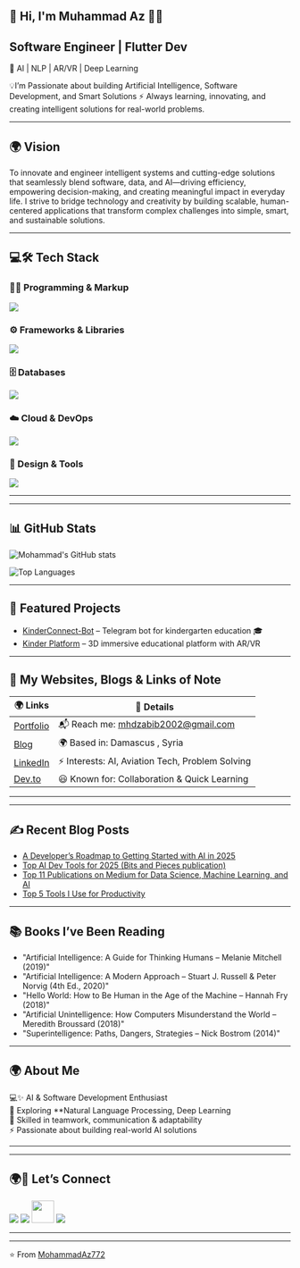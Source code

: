 
##  👋 Hi, I'm Muhammad Az 🧠🤖
## Software Engineer | Flutter Dev 
🚀 AI | NLP | AR/VR | Deep Learning  

💡I’m Passionate about building Artificial Intelligence, Software Development, and Smart Solutions
⚡ Always learning, innovating, and creating intelligent solutions for real-world problems.
  
---


## 🌍 Vision 
To innovate and engineer intelligent systems and cutting-edge solutions that seamlessly blend software, data, and AI—driving efficiency, empowering decision-making, and creating meaningful impact in everyday life. I strive to bridge technology and creativity by building scalable, human-centered applications that transform complex challenges into simple, smart, and sustainable solutions.

---
##  💻🛠️ Tech Stack

### 👨‍💻 Programming & Markup  
<p align="left">  
<a href="#"><img src="https://skillicons.dev/icons?i=python,java,cpp,js,ts,html,css,php,ruby,go,swift,kotlin,rust,scala,perl,lua&perline=8" /></a>  
</p>  

### ⚙️ Frameworks & Libraries  
<p align="left">  
<a href="#"><img src="https://skillicons.dev/icons?i=react,vue,angular,nodejs,express,nextjs,nestjs,django,flask,fastapi,spring,tensorflow,pytorch,sklearn,keras,bootstrap,tailwind&perline=8" /></a>  
</p>  

### 🗄️ Databases  
<p align="left">  
<a href="#"><img src="https://skillicons.dev/icons?i=mysql,postgres,mongodb,sqlite,redis,firebase,oracle&perline=8" /></a>  
</p>  

### ☁️ Cloud & DevOps  
<p align="left">  
<a href="#"><img src="https://skillicons.dev/icons?i=aws,gcp,azure,docker,kubernetes,jenkins,git,github,gitlab,bitbucket,linux,bash,powershell&perline=8" /></a>  
</p>  

### 🎨 Design & Tools  
<p align="left">  
<a href="#"><img src="https://skillicons.dev/icons?i=figma,xd,ps,ai,blender,unity,unreal,vscode,idea,androidstudio,visualstudio&perline=8" /></a>  
</p>  

---

---


## 📊 GitHub Stats
![Mohammad's GitHub stats](https://github-readme-stats.vercel.app/api?username=MohammadAz772&show_icons=true&theme=radical)

![Top Languages](https://github-readme-stats.vercel.app/api/top-langs/?username=MohammadAz772&layout=compact&theme=radical)
 
---

## 🌟 Featured Projects
- [KinderConnect-Bot](https://github.com/MohammadAz772/KinderConnect-Bot) – Telegram bot for kindergarten education 🎓  
- [Kinder Platform](https://github.com/MohammadAz772/kinder) – 3D immersive educational platform with AR/VR  

---

## 🔗 My Websites, Blogs & Links of Note  

| 🌍 Links | 📌 Details |
|----------|------------|
| [Portfolio](www.behance.net/Muhammad-Abi-Alzabib) | 📬 Reach me: mhdzabib2002@gmail.com |
| [Blog](https://your-blog-link.com) | 🌍 Based in: Damascus , Syria |
| [LinkedIn](https://linkedin.com/in/muhammed-abi-alzabib772) | ⚡ Interests: AI, Aviation Tech, Problem Solving |
| [Dev.to](https://dev.to/phoenix_772b) | 😃 Known for: Collaboration & Quick Learning |

---

---

## ✍️ Recent Blog Posts  
<!-- Replace with dynamic blog fetcher later if you blog on Medium/Dev.to -->
- [A Developer’s Roadmap to Getting Started with AI in 2025](#)  
- [Top AI Dev Tools for 2025 (Bits and Pieces publication)](#)
- [Top 11 Publications on Medium for Data Science, Machine Learning, and AI](#)
- [Top 5 Tools I Use for Productivity](#)


---

## 📚 Books I’ve Been Reading  
- "Artificial Intelligence: A Guide for Thinking Humans – Melanie Mitchell (2019)"
- "Artificial Intelligence: A Modern Approach – Stuart J. Russell & Peter Norvig (4th Ed., 2020)"  
- "Hello World: How to Be Human in the Age of the Machine – Hannah Fry (2018)"  
- "Artificial Unintelligence: How Computers Misunderstand the World – Meredith Broussard (2018)"  
- "Superintelligence: Paths, Dangers, Strategies – Nick Bostrom (2014)"  

---

## 🌍 About Me  

💻✨ AI & Software Development Enthusiast  
🤖 Exploring **Natural Language Processing, Deep Learning  
🤝 Skilled in teamwork, communication & adaptability  
⚡ Passionate about building real-world AI solutions 

---


---
## 🌍🤝 Let’s Connect   
<p align="left">  
<a href="https://www.linkedin.com/in/muhammed-abi-alzabib772"><img src="https://skillicons.dev/icons?i=linkedin" /></a>  
<a href="https://medium.com/@mhdzabib2002"><img src="https://skillicons.dev/icons?i=medium" /></a>  
<a href="https://github.com/MohammadAz772"><img src="https://skillicons.dev/icons?i=github" height="40"/></a>
<a href="mailto:mhdzabib2002@gmail.com"><img src="https://skillicons.dev/icons?i=gmail" /></a>  
</p>  

---
---
⭐️ From [MohammadAz772](https://github.com/MohammadAz772)

